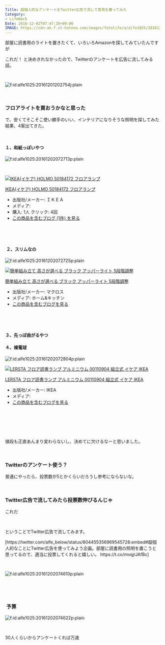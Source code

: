 ```yaml
---
Title: 超個人的なアンケートをTwitter広告で流して意見を募ってみた
Category:
- LifeHack
Date: 2016-12-02T07:47:28+09:00
IMAGE: https://cdn-ak.f.st-hatena.com/images/fotolife/a/alfe1025/20161201/20161201202754.jpg
---
```


<p>部屋に読書用のライトを置きたくて、いろいろAmazonを探してみていたんですが</p>
<p>これだ！ と決めきれなかったので、Twitterのアンケートを広告に流してみる話。</p>
<p> </p>
<p><img class="hatena-fotolife" title="f:id:alfe1025:20161201202754j:plain" src="https://cdn-ak.f.st-hatena.com/images/fotolife/a/alfe1025/20161201/20161201202754.jpg" alt="f:id:alfe1025:20161201202754j:plain" /></p>
<p> </p>

### フロアライトを買おうかなと思った

<p>で、安くてそこそこ使い勝手のいい、インテリアになりそうな照明を探してみた結果、4案出てきた。</p>
<p> </p>
<h4>１、和紙っぽいやつ</h4>
<p><img class="hatena-fotolife" title="f:id:alfe1025:20161202072713p:plain" src="https://cdn-ak.f.st-hatena.com/images/fotolife/a/alfe1025/20161202/20161202072713.png" alt="f:id:alfe1025:20161202072713p:plain" /></p>
<p> </p>
<div class="freezed">
<div class="external-link-detail"><a href="http://www.amazon.co.jp/exec/obidos/ASIN/B005PUTLXW/ab1025-22/"><img class="external-link-detail-image" title="IKEA(イケア) HOLMO 50184172 フロアランプ" src="http://ecx.images-amazon.com/images/I/31dlkQFgjAL._SL160_.jpg" alt="IKEA(イケア) HOLMO 50184172 フロアランプ" /></a>
<div class="external-link-detail-info">
<p class="external-link-detail-title"><a href="http://www.amazon.co.jp/exec/obidos/ASIN/B005PUTLXW/ab1025-22/">IKEA(イケア) HOLMO 50184172 フロアランプ</a></p>
<ul>
<li><span class="external-link-detail-label">出版社/メーカー:</span> ＩＫＥＡ</li>
<li><span class="external-link-detail-label">メディア:</span></li>
<li><span class="external-link-detail-label">購入</span>: 1人 <span class="external-link-detail-label">クリック</span>: 4回</li>
<li><a href="http://d.hatena.ne.jp/asin/B005PUTLXW/ab1025-22" target="_blank">この商品を含むブログ (1件) を見る</a></li>
</ul>
</div>
<div class="external-link-detail-foot"> </div>
</div>
</div>
<p> </p>
<h4> ２、スリムなの</h4>
<p><img class="hatena-fotolife" title="f:id:alfe1025:20161202072725p:plain" src="https://cdn-ak.f.st-hatena.com/images/fotolife/a/alfe1025/20161202/20161202072725.png" alt="f:id:alfe1025:20161202072725p:plain" /></p>
<div class="freezed">
<div class="external-link-detail"><a href="http://www.amazon.co.jp/exec/obidos/ASIN/B00XOH4TNK/ab1025-22/"><img class="external-link-detail-image" title="簡単組み立て 高さが選べる ブラック アッパーライト 5段階調整" src="http://ecx.images-amazon.com/images/I/21soiBlL1DL._SL160_.jpg" alt="簡単組み立て 高さが選べる ブラック アッパーライト 5段階調整" /></a>
<div class="external-link-detail-info">
<p class="external-link-detail-title"><a href="http://www.amazon.co.jp/exec/obidos/ASIN/B00XOH4TNK/ab1025-22/">簡単組み立て 高さが選べる ブラック アッパーライト 5段階調整</a></p>
<ul>
<li><span class="external-link-detail-label">出版社/メーカー:</span> マクロス</li>
<li><span class="external-link-detail-label">メディア:</span> ホーム&amp;キッチン</li>
<li><a href="http://d.hatena.ne.jp/asin/B00XOH4TNK/ab1025-22" target="_blank">この商品を含むブログを見る</a></li>
</ul>
</div>
<div class="external-link-detail-foot"> </div>
</div>
</div>
<p> </p>
<h4>３、先っぽ曲がるやつ</h4>
<h4>４、裸電球</h4>
<p><img class="hatena-fotolife" title="f:id:alfe1025:20161202072804p:plain" src="https://cdn-ak.f.st-hatena.com/images/fotolife/a/alfe1025/20161202/20161202072804.png" alt="f:id:alfe1025:20161202072804p:plain" /></p>
<div class="freezed">
<div class="external-link-detail"><a href="http://www.amazon.co.jp/exec/obidos/ASIN/B005F5I0YI/ab1025-22/"><img class="external-link-detail-image" title="LERSTA フロア読書ランプ アルミニウム 00110904 組立式 イケア IKEA" src="http://ecx.images-amazon.com/images/I/316OVgIYWeL._SL160_.jpg" alt="LERSTA フロア読書ランプ アルミニウム 00110904 組立式 イケア IKEA" /></a>
<div class="external-link-detail-info">
<p class="external-link-detail-title"><a href="http://www.amazon.co.jp/exec/obidos/ASIN/B005F5I0YI/ab1025-22/">LERSTA フロア読書ランプ アルミニウム 00110904 組立式 イケア IKEA</a></p>
<ul>
<li><span class="external-link-detail-label">出版社/メーカー:</span> IKEA</li>
<li><span class="external-link-detail-label">メディア:</span></li>
<li><a href="http://d.hatena.ne.jp/asin/B005F5I0YI/ab1025-22" target="_blank">この商品を含むブログを見る</a></li>
</ul>
</div>
<div class="external-link-detail-foot"> </div>
</div>
</div>
<p> </p>
<p> </p>
<p>値段も正直あんまり変わらないし、決めてに欠けるなーと思いました。</p>
<p> </p>

### Twitterのアンケート使う？

<p>普通にやったら、投票数が5とかくらいだろうし参考にならないな。</p>
<p> </p>

### Twitter広告で流してみたら投票数伸びるんじゃ

<p>これだ</p>
<p> </p>
<p>ということでTwitter広告で流してみます。</p>
<p>[https://twitter.com/alfe_below/status/804455356969545728:embed#超個人的なことにTwitter広告を使ってみよう企画。部屋に読書用の照明を置こうと思ってるので、適当に投票してくれると嬉しい。 https://t.co/mvqjrJAfBc]</p>
<p> </p>
<p><img class="hatena-fotolife" title="f:id:alfe1025:20161202074610p:plain" src="https://cdn-ak.f.st-hatena.com/images/fotolife/a/alfe1025/20161202/20161202074610.png" alt="f:id:alfe1025:20161202074610p:plain" /></p>
<p> </p>
<p> </p>

###  予算

<p><img class="hatena-fotolife" title="f:id:alfe1025:20161202074622p:plain" src="https://cdn-ak.f.st-hatena.com/images/fotolife/a/alfe1025/20161202/20161202074622.png" alt="f:id:alfe1025:20161202074622p:plain" /></p>
<p> </p>
<p>30人くらいからアンケートくれば万歳</p>
<p> </p>
<p> </p>
